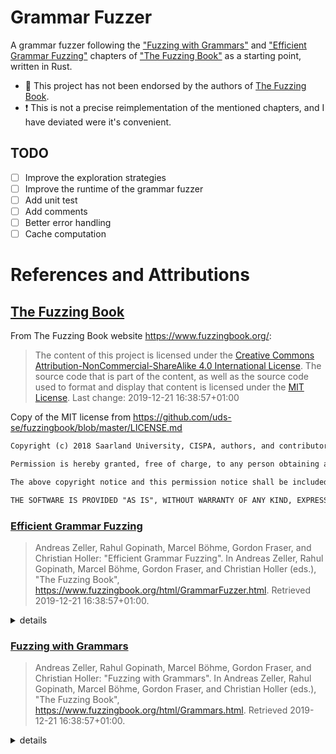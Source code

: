 # Grammar Fuzzer

A grammar fuzzer following the ["Fuzzing with Grammars"](https://www.fuzzingbook.org/html/Grammars.html) and ["Efficient Grammar Fuzzing"](https://www.fuzzingbook.org/html/GrammarFuzzer.html) chapters of ["The Fuzzing Book"](https://www.fuzzingbook.org/) as a starting point, written in Rust. 

- 🛑 This project has not been endorsed by the authors of [The Fuzzing Book](https://www.fuzzingbook.org/).
- ❗ This is not a precise reimplementation of the mentioned chapters, and I have deviated were it's convenient.

## TODO
- [ ] Improve the exploration strategies
- [ ] Improve the runtime of the grammar fuzzer
- [ ] Add unit test
- [ ] Add comments
- [ ] Better error handling
- [ ] Cache computation

# References and Attributions

## [The Fuzzing Book](https://www.fuzzingbook.org/)

From The Fuzzing Book website https://www.fuzzingbook.org/: 

> The content of this project is licensed under the [Creative Commons Attribution-NonCommercial-ShareAlike 4.0 International License](https://creativecommons.org/licenses/by-nc-sa/4.0/). The source code that is part of the content, as well as the source code used to format and display that content is licensed under the [MIT License](https://github.com/github/choosealicense.com/blob/gh-pages/LICENSE.md). Last change: 2019-12-21 16:38:57+01:00

Copy of the MIT license from https://github.com/uds-se/fuzzingbook/blob/master/LICENSE.md

```txt
Copyright (c) 2018 Saarland University, CISPA, authors, and contributors

Permission is hereby granted, free of charge, to any person obtaining a copy of this software and associated documentation files (the "Software"), to deal in the Software without restriction, including without limitation the rights to use, copy, modify, merge, publish, distribute, sublicense, and/or sell copies of the Software, and to permit persons to whom the Software is furnished to do so, subject to the following conditions:

The above copyright notice and this permission notice shall be included in all copies or substantial portions of the Software.

THE SOFTWARE IS PROVIDED "AS IS", WITHOUT WARRANTY OF ANY KIND, EXPRESS OR IMPLIED, INCLUDING BUT NOT LIMITED TO THE WARRANTIES OF MERCHANTABILITY, FITNESS FOR A PARTICULAR PURPOSE AND NONINFRINGEMENT. IN NO EVENT SHALL THE AUTHORS OR COPYRIGHT HOLDERS BE LIABLE FOR ANY CLAIM, DAMAGES OR OTHER LIABILITY, WHETHER IN AN ACTION OF CONTRACT, TORT OR OTHERWISE, ARISING FROM, OUT OF OR IN CONNECTION WITH THE SOFTWARE OR THE USE OR OTHER DEALINGS IN THE SOFTWARE.
```

### [Efficient Grammar Fuzzing](https://www.fuzzingbook.org/html/GrammarFuzzer.html)

> Andreas Zeller, Rahul Gopinath, Marcel Böhme, Gordon Fraser, and Christian Holler: "Efficient Grammar Fuzzing". In Andreas Zeller, Rahul Gopinath, Marcel Böhme, Gordon Fraser, and Christian Holler (eds.), "The Fuzzing Book", https://www.fuzzingbook.org/html/GrammarFuzzer.html. Retrieved 2019-12-21 16:38:57+01:00.

<details><summary>details</summary>

```
@incollection{fuzzingbook2019:GrammarFuzzer,
    author = {Andreas Zeller and Rahul Gopinath and Marcel B{\"o}hme and Gordon Fraser and Christian Holler},
    booktitle = {The Fuzzing Book},
    title = {Efficient Grammar Fuzzing},
    year = {2019},
    publisher = {Saarland University},
    howpublished = {\url{https://www.fuzzingbook.org/html/GrammarFuzzer.html}},
    note = {Retrieved 2019-12-21 16:38:57+01:00},
    url = {https://www.fuzzingbook.org/html/GrammarFuzzer.html},
    urldate = {2019-12-21 16:38:57+01:00}
}
```

</details>

### [Fuzzing with Grammars](https://www.fuzzingbook.org/html/Grammars.html)


> Andreas Zeller, Rahul Gopinath, Marcel Böhme, Gordon Fraser, and Christian Holler: "Fuzzing with Grammars". In Andreas Zeller, Rahul Gopinath, Marcel Böhme, Gordon Fraser, and Christian Holler (eds.), "The Fuzzing Book", https://www.fuzzingbook.org/html/Grammars.html. Retrieved 2019-12-21 16:38:57+01:00.

<details><summary>details</summary>

```
@incollection{fuzzingbook2019:Grammars,
    author = {Andreas Zeller and Rahul Gopinath and Marcel B{\"o}hme and Gordon Fraser and Christian Holler},
    booktitle = {The Fuzzing Book},
    title = {Fuzzing with Grammars},
    year = {2019},
    publisher = {Saarland University},
    howpublished = {\url{https://www.fuzzingbook.org/html/Grammars.html}},
    note = {Retrieved 2019-12-21 16:38:57+01:00},
    url = {https://www.fuzzingbook.org/html/Grammars.html},
    urldate = {2019-12-21 16:38:57+01:00}
}
```

</details>
